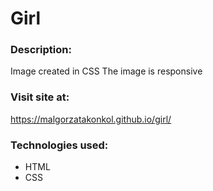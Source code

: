 # Girl

### Description:
Image created in CSS
The image is responsive

### Visit site at:
https://malgorzatakonkol.github.io/girl/

### Technologies used:
* HTML
* CSS

